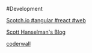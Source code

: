 #Development

[Scotch.io #angular #react #web](http://www.scotch.io)

[Scott Hanselman's Blog](http://www.hanselman.com)

[coderwall](http://www.coderwall.com)
